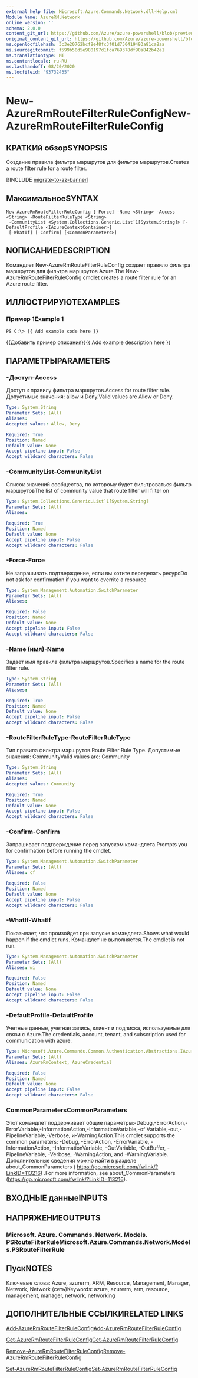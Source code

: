 ```yaml
---
external help file: Microsoft.Azure.Commands.Network.dll-Help.xml
Module Name: AzureRM.Network
online version: ''
schema: 2.0.0
content_git_url: https://github.com/Azure/azure-powershell/blob/preview/src/ResourceManager/Network/Commands.Network/help/New-AzureRmRouteFilterRuleConfig.md
original_content_git_url: https://github.com/Azure/azure-powershell/blob/preview/src/ResourceManager/Network/Commands.Network/help/New-AzureRmRouteFilterRuleConfig.md
ms.openlocfilehash: 3c3e20762bcf8e48fc3f01d750419493a81ca8aa
ms.sourcegitcommit: f599b50d5e980197d1fca769378df90a842b42a1
ms.translationtype: MT
ms.contentlocale: ru-RU
ms.lasthandoff: 08/20/2020
ms.locfileid: "93732435"
---
```

# <span data-ttu-id="8823e-101">New-AzureRmRouteFilterRuleConfig</span><span class="sxs-lookup"><span data-stu-id="8823e-101">New-AzureRmRouteFilterRuleConfig</span></span>

## <span data-ttu-id="8823e-102">КРАТКИй обзор</span><span class="sxs-lookup"><span data-stu-id="8823e-102">SYNOPSIS</span></span>
<span data-ttu-id="8823e-103">Создание правила фильтра маршрутов для фильтра маршрутов.</span><span class="sxs-lookup"><span data-stu-id="8823e-103">Creates a route filter rule for a route filter.</span></span>

[!INCLUDE [migrate-to-az-banner](../../includes/migrate-to-az-banner.md)]

## <span data-ttu-id="8823e-104">Максимальное</span><span class="sxs-lookup"><span data-stu-id="8823e-104">SYNTAX</span></span>

```
New-AzureRmRouteFilterRuleConfig [-Force] -Name <String> -Access <String> -RouteFilterRuleType <String>
 -CommunityList <System.Collections.Generic.List`1[System.String]> [-DefaultProfile <IAzureContextContainer>]
 [-WhatIf] [-Confirm] [<CommonParameters>]
```

## <span data-ttu-id="8823e-105">NОПИСАНИЕ</span><span class="sxs-lookup"><span data-stu-id="8823e-105">DESCRIPTION</span></span>
<span data-ttu-id="8823e-106">Командлет New-AzureRmRouteFilterRuleConfig создает правило фильтра маршрутов для фильтра маршрутов Azure.</span><span class="sxs-lookup"><span data-stu-id="8823e-106">The New-AzureRmRouteFilterRuleConfig cmdlet creates a route filter rule for an Azure route filter.</span></span>

## <span data-ttu-id="8823e-107">ИЛЛЮСТРИРУЮТ</span><span class="sxs-lookup"><span data-stu-id="8823e-107">EXAMPLES</span></span>

### <span data-ttu-id="8823e-108">Пример 1</span><span class="sxs-lookup"><span data-stu-id="8823e-108">Example 1</span></span>
```
PS C:\> {{ Add example code here }}
```

<span data-ttu-id="8823e-109">{{Добавить пример описания}}</span><span class="sxs-lookup"><span data-stu-id="8823e-109">{{ Add example description here }}</span></span>

## <span data-ttu-id="8823e-110">ПАРАМЕТРЫ</span><span class="sxs-lookup"><span data-stu-id="8823e-110">PARAMETERS</span></span>

### <span data-ttu-id="8823e-111">-Доступ</span><span class="sxs-lookup"><span data-stu-id="8823e-111">-Access</span></span>
<span data-ttu-id="8823e-112">Доступ к правилу фильтра маршрутов.</span><span class="sxs-lookup"><span data-stu-id="8823e-112">Access for route filter rule.</span></span>
<span data-ttu-id="8823e-113">Допустимые значения: allow и Deny.</span><span class="sxs-lookup"><span data-stu-id="8823e-113">Valid values are Allow or Deny.</span></span>

```yaml
Type: System.String
Parameter Sets: (All)
Aliases: 
Accepted values: Allow, Deny

Required: True
Position: Named
Default value: None
Accept pipeline input: False
Accept wildcard characters: False
```

### <span data-ttu-id="8823e-114">-CommunityList</span><span class="sxs-lookup"><span data-stu-id="8823e-114">-CommunityList</span></span>
<span data-ttu-id="8823e-115">Список значений сообщества, по которому будет фильтроваться фильтр маршрутов</span><span class="sxs-lookup"><span data-stu-id="8823e-115">The list of community value that route filter will filter on</span></span>

```yaml
Type: System.Collections.Generic.List`1[System.String]
Parameter Sets: (All)
Aliases: 

Required: True
Position: Named
Default value: None
Accept pipeline input: False
Accept wildcard characters: False
```

### <span data-ttu-id="8823e-116">-Force</span><span class="sxs-lookup"><span data-stu-id="8823e-116">-Force</span></span>
<span data-ttu-id="8823e-117">Не запрашивать подтверждение, если вы хотите переделать ресурс</span><span class="sxs-lookup"><span data-stu-id="8823e-117">Do not ask for confirmation if you want to overrite a resource</span></span>

```yaml
Type: System.Management.Automation.SwitchParameter
Parameter Sets: (All)
Aliases: 

Required: False
Position: Named
Default value: None
Accept pipeline input: False
Accept wildcard characters: False
```

### <span data-ttu-id="8823e-118">-Name (имя)</span><span class="sxs-lookup"><span data-stu-id="8823e-118">-Name</span></span>
<span data-ttu-id="8823e-119">Задает имя правила фильтра маршрутов.</span><span class="sxs-lookup"><span data-stu-id="8823e-119">Specifies a name for the route filter rule.</span></span>

```yaml
Type: System.String
Parameter Sets: (All)
Aliases: 

Required: True
Position: Named
Default value: None
Accept pipeline input: False
Accept wildcard characters: False
```

### <span data-ttu-id="8823e-120">-RouteFilterRuleType</span><span class="sxs-lookup"><span data-stu-id="8823e-120">-RouteFilterRuleType</span></span>
<span data-ttu-id="8823e-121">Тип правила фильтра маршрутов.</span><span class="sxs-lookup"><span data-stu-id="8823e-121">Route Filter Rule Type.</span></span>
<span data-ttu-id="8823e-122">Допустимые значения: Community</span><span class="sxs-lookup"><span data-stu-id="8823e-122">Valid values are: Community</span></span>

```yaml
Type: System.String
Parameter Sets: (All)
Aliases: 
Accepted values: Community

Required: True
Position: Named
Default value: None
Accept pipeline input: False
Accept wildcard characters: False
```

### <span data-ttu-id="8823e-123">-Confirm</span><span class="sxs-lookup"><span data-stu-id="8823e-123">-Confirm</span></span>
<span data-ttu-id="8823e-124">Запрашивает подтверждение перед запуском командлета.</span><span class="sxs-lookup"><span data-stu-id="8823e-124">Prompts you for confirmation before running the cmdlet.</span></span>

```yaml
Type: System.Management.Automation.SwitchParameter
Parameter Sets: (All)
Aliases: cf

Required: False
Position: Named
Default value: None
Accept pipeline input: False
Accept wildcard characters: False
```

### <span data-ttu-id="8823e-125">-WhatIf</span><span class="sxs-lookup"><span data-stu-id="8823e-125">-WhatIf</span></span>
<span data-ttu-id="8823e-126">Показывает, что произойдет при запуске командлета.</span><span class="sxs-lookup"><span data-stu-id="8823e-126">Shows what would happen if the cmdlet runs.</span></span> <span data-ttu-id="8823e-127">Командлет не выполняется.</span><span class="sxs-lookup"><span data-stu-id="8823e-127">The cmdlet is not run.</span></span>

```yaml
Type: System.Management.Automation.SwitchParameter
Parameter Sets: (All)
Aliases: wi

Required: False
Position: Named
Default value: None
Accept pipeline input: False
Accept wildcard characters: False
```

### <span data-ttu-id="8823e-128">-DefaultProfile</span><span class="sxs-lookup"><span data-stu-id="8823e-128">-DefaultProfile</span></span>
<span data-ttu-id="8823e-129">Учетные данные, учетная запись, клиент и подписка, используемые для связи с Azure.</span><span class="sxs-lookup"><span data-stu-id="8823e-129">The credentials, account, tenant, and subscription used for communication with azure.</span></span>

```yaml
Type: Microsoft.Azure.Commands.Common.Authentication.Abstractions.IAzureContextContainer
Parameter Sets: (All)
Aliases: AzureRmContext, AzureCredential

Required: False
Position: Named
Default value: None
Accept pipeline input: False
Accept wildcard characters: False
```

### <span data-ttu-id="8823e-130">CommonParameters</span><span class="sxs-lookup"><span data-stu-id="8823e-130">CommonParameters</span></span>
<span data-ttu-id="8823e-131">Этот командлет поддерживает общие параметры:-Debug,-ErrorAction,-ErrorVariable,-InformationAction,-InformationVariable,-of Variable,-out,-PipelineVariable,-Verbose, и-WarningAction.</span><span class="sxs-lookup"><span data-stu-id="8823e-131">This cmdlet supports the common parameters: -Debug, -ErrorAction, -ErrorVariable, -InformationAction, -InformationVariable, -OutVariable, -OutBuffer, -PipelineVariable, -Verbose, -WarningAction, and -WarningVariable.</span></span> <span data-ttu-id="8823e-132">Дополнительные сведения можно найти в разделе about_CommonParameters ( https://go.microsoft.com/fwlink/?LinkID=113216) .</span><span class="sxs-lookup"><span data-stu-id="8823e-132">For more information, see about_CommonParameters (https://go.microsoft.com/fwlink/?LinkID=113216).</span></span>

## <span data-ttu-id="8823e-133">ВХОДНЫЕ данные</span><span class="sxs-lookup"><span data-stu-id="8823e-133">INPUTS</span></span>

## <span data-ttu-id="8823e-134">НАПРЯЖЕНИЕ</span><span class="sxs-lookup"><span data-stu-id="8823e-134">OUTPUTS</span></span>

### <span data-ttu-id="8823e-135">Microsoft. Azure. Commands. Network. Models. PSRouteFilterRule</span><span class="sxs-lookup"><span data-stu-id="8823e-135">Microsoft.Azure.Commands.Network.Models.PSRouteFilterRule</span></span>

## <span data-ttu-id="8823e-136">Пуск</span><span class="sxs-lookup"><span data-stu-id="8823e-136">NOTES</span></span>
<span data-ttu-id="8823e-137">Ключевые слова: Azure, azurerm, ARM, Resource, Management, Manager, Network, Network (сеть)</span><span class="sxs-lookup"><span data-stu-id="8823e-137">Keywords: azure, azurerm, arm, resource, management, manager, network, networking</span></span>

## <span data-ttu-id="8823e-138">ДОПОЛНИТЕЛЬНЫЕ ССЫЛКИ</span><span class="sxs-lookup"><span data-stu-id="8823e-138">RELATED LINKS</span></span>

[<span data-ttu-id="8823e-139">Add-AzureRmRouteFilterRuleConfig</span><span class="sxs-lookup"><span data-stu-id="8823e-139">Add-AzureRmRouteFilterRuleConfig</span></span>](./Add-AzureRmRouteFilterRuleConfig.md)

[<span data-ttu-id="8823e-140">Get-AzureRmRouteFilterRuleConfig</span><span class="sxs-lookup"><span data-stu-id="8823e-140">Get-AzureRmRouteFilterRuleConfig</span></span>](./Get-AzureRmRouteFilterRuleConfig.md)

[<span data-ttu-id="8823e-141">Remove-AzureRmRouteFilterRuleConfig</span><span class="sxs-lookup"><span data-stu-id="8823e-141">Remove-AzureRmRouteFilterRuleConfig</span></span>](./Remove-AzureRmRouteFilterRuleConfig.md)

[<span data-ttu-id="8823e-142">Set-AzureRmRouteFilterRuleConfig</span><span class="sxs-lookup"><span data-stu-id="8823e-142">Set-AzureRmRouteFilterRuleConfig</span></span>](./Set-AzureRmRouteFilterRuleConfig.md)

